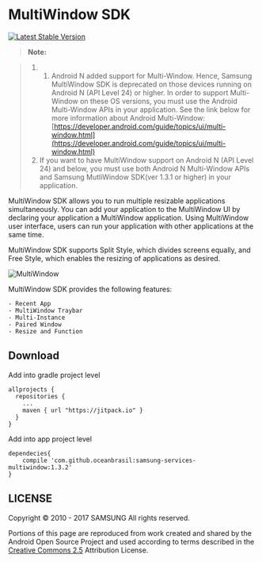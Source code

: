 # MultiWindow SDK

[![Latest Stable Version](https://img.shields.io/badge/version-1.3.2-green.svg)](http://developer.samsung.com/galaxy/edge)

> __Note:__ 

> 1) 1) Android N added support for Multi-Window. Hence, Samsung MultiWindow SDK is deprecated on those devices running on Android N (API Level 24) or higher.
In order to support Multi-Window on these OS versions, you must use the Android Multi-Window APIs in your application.
See the link below for more information about Android Multi-Window:
[https://developer.android.com/guide/topics/ui/multi-window.html](https://developer.android.com/guide/topics/ui/multi-window.html)
> 2) If you want to have MultiWindow support on Android N (API Level 24) and below, you must use both Android N Multi-Window APIs and Samsung MutliWindow SDK(ver 1.3.1 or higher) in your application.

MultiWindow SDK allows you to run multiple resizable applications simultaneously. You can add your application to the MultiWindow UI by declaring your application a MultiWindow application. Using MultiWindow user interface, users can run your application with other applications at the same time.

MultiWindow SDK supports Split Style, which divides screens equally, and Free Style, which enables the resizing of applications as desired.

![MultiWindow](http://developer.samsung.com/sd2_images/galaxy/content/SMS_MultiWindow_01_0902.jpg)

MultiWindow SDK provides the following features:

    - Recent App
    - MultiWindow Traybar
    - Multi-Instance
    - Paired Window
    - Resize and Function

## Download

Add into gradle project level

``` Gradle
allprojects {
  repositories {
    ...
    maven { url "https://jitpack.io" }
  }
}
```

Add into app project level

``` Gradle
dependecies{
    compile 'com.github.oceanbrasil:samsung-services-multiwindow:1.3.2'
}
```

## LICENSE

Copyright © 2010 - 2017 SAMSUNG All rights reserved.

Portions of this page are reproduced from work created and shared by the Android Open Source Project and used according to terms described in the [Creative Commons 2.5](https://creativecommons.org/licenses/by/2.5/) Attribution License.
